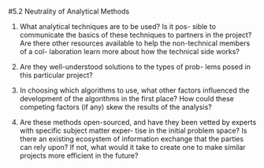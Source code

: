 #5.2 Neutrality of Analytical Methods1. What analytical techniques are to be used? Is it pos- sible to communicate the basics of these techniques to partners in the project? Are there other resources available to help the non-technical members of a col- laboration learn more about how the technical side works?2. Are they well-understood solutions to the types of prob- lems posed in this particular project?3. In choosing which algorithms to use, what other factors influenced the development of the algorithms in the first place? How could these competing factors (if any) skew the results of the analysis?4. Are these methods open-sourced, and have they been vetted by experts with specific subject matter exper- tise in the initial problem space? Is there an existing ecosystem of information exchange that the parties can rely upon? If not, what would it take to create one to make similar projects more efficient in the future?